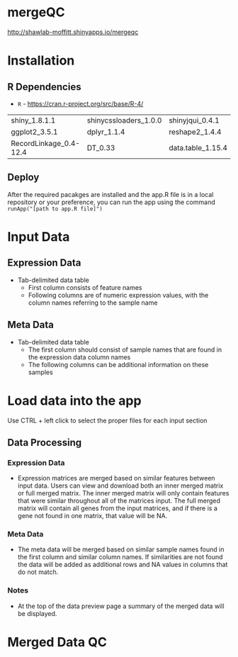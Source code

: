 # mergeQC

http://shawlab-moffitt.shinyapps.io/mergeqc

# Installation

## R Dependencies

* `R` - https://cran.r-project.org/src/base/R-4/

|  |  |  |  |
| --- | --- | --- | --- |
| shiny_1.8.1.1 | shinycssloaders_1.0.0 | shinyjqui_0.4.1 | svglite_2.1.3 |
| ggplot2_3.5.1 | dplyr_1.1.4 | reshape2_1.4.4 | plotly_4.10.4 |
| RecordLinkage_0.4-12.4 | DT_0.33 | data.table_1.15.4 |  |

## Deploy
After the required pacakges are installed and the app.R file is in a local repository or your preference, you can run the app using the command `runApp("[path to app.R file]")`


# Input Data

## Expression Data

*  Tab-delimited data table
   *  First column consists of feature names
   *  Following columns are of numeric expression values, with the column names referring to the sample name

## Meta Data

* Tab-delimited data table
  *  The first column should consist of sample names that are found in the expression data column names
  *  The following columns can be additional information on these samples 

# Load data into the app

Use CTRL + left click to select the proper files for each input section

## Data Processing

### Expression Data

* Expression matrices are merged based on similar features between input data. Users can view and download both an inner merged matrix or full merged matrix. The inner merged matrix will only contain features that were similar throughout all of the matrices input. The full merged matrix will contain all genes from the input matrices, and if there is a gene not found in one matrix, that value will be NA.

### Meta Data

* The meta data will be merged based on similar sample names found in the first column and similar column names. If similarities are not found the data will be added as additional rows and NA values in columns that do not match.

### Notes

* At the top of the data preview page a summary of the merged data will be displayed.


# Merged Data QC


















